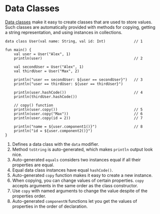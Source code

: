 # Data Classes

[Data classes](https://kotlinlang.org/docs/reference/data-classes.html) make it easy to create classes that are used to store values. Such classes are automatically provided with methods for copying, getting a string representation, and using instances in collections.

```run-kotlin
data class User(val name: String, val id: Int)             // 1

fun main() {
    val user = User("Alex", 1)
    println(user)                                          // 2

    val secondUser = User("Alex", 1)
    val thirdUser = User("Max", 2)

    println("user == secondUser: ${user == secondUser}")   // 3
    println("user == thirdUser: ${user == thirdUser}")

    println(user.hashCode())                               // 4
    println(thirdUser.hashCode())

    // copy() function
    println(user.copy())                                   // 5
    println(user.copy("Max"))                              // 6
    println(user.copy(id = 2))                             // 7
    
    println("name = ${user.component1()}")                 // 8
    println("id = ${user.component2()}")
}
```

1. Defines a data class with the `data` modifier. 
2. Method `toString` is auto-generated, which makes `println` output look nice.
3. Auto-generated `equals` considers two instances equal if all their properties are equal.
4. Equal data class instances have equal `hashCode()`.
5. Auto-generated `copy` function makes it easy to create a new instance.
6. When copying, you can change values of certain properties. `copy` accepts arguments in the same order as the class constructor.
7. Use `copy` with named arguments to change the value despite of the properties order.
8. Auto-generated `componentN` functions let you get the values of properties in the order of declaration.

